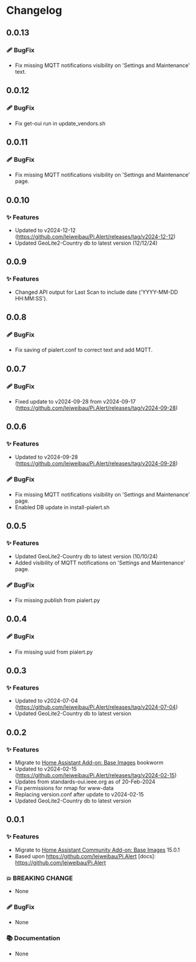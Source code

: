 # Changelog

## 0.0.13
### 🩹 BugFix
- Fix missing MQTT notifications visibility on 'Settings and Maintenance' text.

## 0.0.12
### 🩹 BugFix
- Fix get-oui run in update_vendors.sh


## 0.0.11
### 🩹 BugFix
- Fix missing MQTT notifications visibility on 'Settings and Maintenance' page.

## 0.0.10
### ✨ Features
- Updated to v2024-12-12 (https://github.com/leiweibau/Pi.Alert/releases/tag/v2024-12-12)
- Updated GeoLite2-Country db to latest version (12/12/24)

## 0.0.9
### ✨ Features
- Changed API output for Last Scan to include date ('YYYY-MM-DD HH:MM:SS').

## 0.0.8
### 🩹 BugFix
- Fix saving of pialert.conf to correct text and add MQTT.

## 0.0.7
### 🩹 BugFix
- Fixed update to v2024-09-28 from v2024-09-17 (https://github.com/leiweibau/Pi.Alert/releases/tag/v2024-09-28)

## 0.0.6
### ✨ Features
- Updated to v2024-09-28 (https://github.com/leiweibau/Pi.Alert/releases/tag/v2024-09-28)

### 🩹 BugFix
- Fix missing MQTT notifications visibility on 'Settings and Maintenance' page.
- Enabled DB update in install-pialert.sh

## 0.0.5
### ✨ Features
- Updated GeoLite2-Country db to latest version (10/10/24)
- Added visibility of MQTT notifications on 'Settings and Maintenance' page.

### 🩹 BugFix
- Fix missing publish from pialert.py

## 0.0.4
### 🩹 BugFix
- Fix missing uuid from pialert.py

## 0.0.3
### ✨ Features
- Updated to v2024-07-04 (https://github.com/leiweibau/Pi.Alert/releases/tag/v2024-07-04)
- Updated GeoLite2-Country db to latest version

## 0.0.2
### ✨ Features
- Migrate to [Home Assistant Add-on: Base Images](https://github.com/home-assistant/docker-base) bookworm
- Updated to v2024-02-15 (https://github.com/leiweibau/Pi.Alert/releases/tag/v2024-02-15)
- Updates from standards-oui.ieee.org as of 20-Feb-2024
- Fix permissions for nmap for www-data
- Replacing version.conf after update to v2024-02-15
- Updated GeoLite2-Country db to latest version

## 0.0.1
### ✨ Features
- Migrate to [Home Assistant Community Add-on: Base Images](https://github.com/hassio-addons/addon-base) 15.0.1
- Based upon https://github.com/leiweibau/Pi.Alert
[docs]: https://github.com/leiweibau/Pi.Alert

### 💥 BREAKING CHANGE

- None

### 🩹 BugFix

- None

### 📚 Documentation

- None